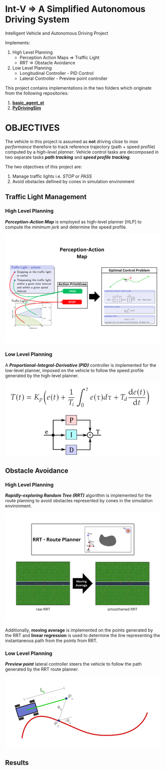 # Int-V => A Simplified Autonomous Driving System
Intelligent Vehicle and Autonomous Driving Project

Implements:
1. High Level Planning
    - Perception Action Maps => Traffic Light
    - RRT => Obstacle Avoidance
2. Low Level Planning
    - Longitudinal Controller - PID Control
    - Lateral Controller - Preview point controller

This project contains implementations in the two folders which originate from the following repositories:
1. [**basic_agent_st**](https://bitbucket.org/tonegas/basic_agent_st/src/master/)
1. [**PyDrivingSim**](https://github.com/tonegas/PyDrivingSim)

# OBJECTIVES

The vehicle in this project is assumed as **not** driving close to *max performance*
therefore to track reference trajectory (path + speed profile) computed by a *high-level
planner*. Vehicle control tasks are decomposed in two separate tasks ***path tracking***
and ***speed profile tracking***.

The two objectives of this project are:
1. Manage traffic lights i.e. *STOP* or *PASS*
2. Avoid obstacles defined by cones in simulation environment

## Traffic Light Management
### High Level Planning

***Perception-Action Map*** is employed as high-level planner [HLP] to compute the *minimum jerk* and determine the speed profile.

![Perception Action Map](/images/PAM.png)
### Low Level Planning

A ***Proportional-Integral-Derivative (PID)*** controller is implemented for the low-level planner, imposed on the vehicle to follow the speed profile generated by the high-level planner.

![PID](/images/PID.png)

## Obstacle Avoidance

### High Level Planning

***Rapidly-exploring Random Tree (RRT)*** algorithm is implemented for the route planning to avoid obstacles represented by cones in the simulation environment.

![RRT - Route Planner](/images/RRT.png)

Additionally, **moving average** is implemented on the points generated by the RRT and **linear regression** is used to determine the line representing the instantaneous path from the points from RRT.

### Low Level Planning

***Preview point*** lateral controller steers the vehicle to follow the path generated by the RRT route planner.

![Preview point lateral controller](/images/PPLC.png)

## Results

<!-- ## This'll be a _Helpful_ Section About the Greek Letter Θ!
A heading containing characters not allowed in fragments, UTF-8 characters, two consecutive spaces between the first and second words, and formatting.

## This heading is not unique in the file

TEXT 1

## This heading is not unique in the file

TEXT 2

# Links to the example headings above

Link to the sample section: [Link Text](#sample-section).

Link to the helpful section: [Link Text](#thisll-be-a-helpful-section-about-the-greek-letter-Θ).

Link to the first non-unique section: [Link Text](#this-heading-is-not-unique-in-the-file).

Link to the second non-unique section: [Link Text](#this-heading-is-not-unique-in-the-file-1). -->